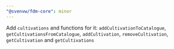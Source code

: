 ```yaml
---
"@svenvw/fdm-core": minor
---
```


Add `cultivations` and functions for it: `addCultivationToCatalogue`, `getCultivationsFromCatalogue`, `addCultivation`, `removeCultivation`, `getCultivation` and `getCultivations`
